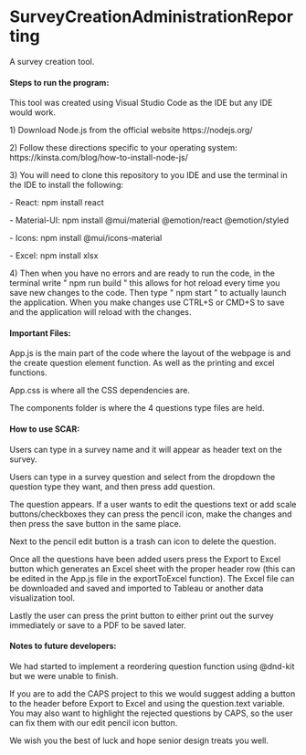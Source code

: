 # SurveyCreationAdministrationReporting
A survey creation tool. 

<h4>Steps to run the program:</h4>
<p>This tool was created using Visual Studio Code as the IDE but any IDE would work.</p>
<p>1) Download Node.js from the official website https://nodejs.org/</p>
<p>2) Follow these directions specific to your operating system: https://kinsta.com/blog/how-to-install-node-js/</p>
<p>3) You will need to clone this repository to you IDE and use the terminal in the IDE to install the following:</p>
<p>- React: npm install react</p>
<p>- Material-UI: npm install @mui/material @emotion/react @emotion/styled</p>
<p>- Icons: npm install @mui/icons-material</p>
<p>- Excel: npm install xlsx</p>
<p>4) Then when you have no errors and are ready to run the code, in the terminal write " npm run build " this allows for hot reload every time you save new changes to the code. Then type " npm start " to actually launch the application. When you make changes use CTRL+S or CMD+S to save and the application will reload with the changes. </p>
<h4>Important Files: </h4>
<p>App.js is the main part of the code where the layout of the webpage is and the create question element function. As well as the printing and excel functions. </p>
<p>App.css is where all the CSS dependencies are.</p>
<p>The components folder is where the 4 questions type files are held. </p>

<h4>How to use SCAR:</h4>
<p>Users can type in a survey name and it will appear as header text on the survey. </p>
<p>Users can type in a survey question and select from the dropdown the question type they want, and then press add question. </p>
<p>The question appears. If a user wants to edit the questions text or add scale buttons/checkboxes they can press the pencil icon, make the changes and then press the save button in the same place. </p>
<p>Next to the pencil edit button is a trash can icon to delete the question. </p>
<p>Once all the questions have been added users press the Export to Excel button which generates  an Excel sheet with the proper header row (this can be edited in the App.js file in the exportToExcel function). The Excel file can be downloaded and saved and imported to Tableau or another data visualization tool. </p>
<p>Lastly the user can press the print button to either print out the survey immediately or save to a PDF to be saved later. </p>

<h4>Notes to future developers:</h4>
<p>We had started to implement a reordering question function using @dnd-kit but we were unable to finish. </p>
<p>If you are to add the CAPS project to this we would suggest adding a button to the header before Export to Excel and using the question.text variable. You may also want to highlight the rejected questions by CAPS, so the user can fix them with our edit pencil icon button. </p>
<p>We wish you the best of luck and hope senior design treats you well. </p>
